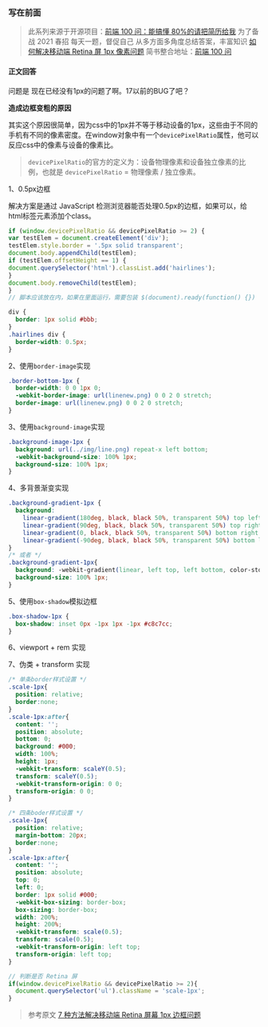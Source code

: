 ### 写在前面

> 此系列来源于开源项目：[前端 100 问：能搞懂 80%的请把简历给我](https://github.com/yygmind/blog/issues/43)
> 为了备战 2021 春招
> 每天一题，督促自己
> 从多方面多角度总结答案，丰富知识
> [如何解决移动端 Retina 屏 1px 像素问题](https://github.com/Advanced-Frontend/Daily-Interview-Question/issues/115)
> 简书整合地址：[前端 100 问](https://www.jianshu.com/c/70e2e00df1b0)

#### 正文回答

问题是 现在已经没有1px的问题了啊。17以前的BUG了吧？

**造成边框变粗的原因**

其实这个原因很简单，因为css中的1px并不等于移动设备的1px，这些由于不同的手机有不同的像素密度。在window对象中有一个`devicePixelRatio`属性，他可以反应css中的像素与设备的像素比。

> `devicePixelRatio`的官方的定义为：设备物理像素和设备独立像素的比例，也就是 `devicePixelRatio` = 物理像素 / 独立像素。

1、0.5px边框

解决方案是通过 JavaScript 检测浏览器能否处理0.5px的边框，如果可以，给html标签元素添加个class。

```js
if (window.devicePixelRatio && devicePixelRatio >= 2) {
var testElem = document.createElement('div');
testElem.style.border = '.5px solid transparent';
document.body.appendChild(testElem);
if (testElem.offsetHeight == 1) {
document.querySelector('html').classList.add('hairlines');
}
document.body.removeChild(testElem);
}
// 脚本应该放在内，如果在里面运行，需要包装 $(document).ready(function() {})
```

```css
div {
  border: 1px solid #bbb;
}
.hairlines div {
  border-width: 0.5px;
}
```

2、使用`border-image`实现

```css
.border-bottom-1px {
  border-width: 0 0 1px 0;
  -webkit-border-image: url(linenew.png) 0 0 2 0 stretch;
  border-image: url(linenew.png) 0 0 2 0 stretch;
}
```

3、使用`background-image`实现

```css
.background-image-1px {
  background: url(../img/line.png) repeat-x left bottom;
  -webkit-background-size: 100% 1px;
  background-size: 100% 1px;
}
```

4、多背景渐变实现

```css
.background-gradient-1px {
  background:
    linear-gradient(180deg, black, black 50%, transparent 50%) top left / 100% 1px no-repeat,
    linear-gradient(90deg, black, black 50%, transparent 50%) top right / 1px 100% no-repeat,
    linear-gradient(0, black, black 50%, transparent 50%) bottom right / 100% 1px no-repeat,
    linear-gradient(-90deg, black, black 50%, transparent 50%) bottom left / 1px 100% no-repeat;
}
/* 或者 */
.background-gradient-1px{
  background: -webkit-gradient(linear, left top, left bottom, color-stop(.5, transparent), color-stop(.5, #c8c7cc), to(#c8c7cc)) left bottom repeat-x;
  background-size: 100% 1px;
}
```

5、使用`box-shadow`模拟边框

```css
.box-shadow-1px {
  box-shadow: inset 0px -1px 1px -1px #c8c7cc;
}
```

6、viewport + rem 实现

7、伪类 + transform 实现

```css
/* 单条border样式设置 */
.scale-1px{
  position: relative;
  border:none;
}
.scale-1px:after{
  content: '';
  position: absolute;
  bottom: 0;
  background: #000;
  width: 100%;
  height: 1px;
  -webkit-transform: scaleY(0.5);
  transform: scaleY(0.5);
  -webkit-transform-origin: 0 0;
  transform-origin: 0 0;
}

/* 四条boder样式设置 */
.scale-1px{
  position: relative;
  margin-bottom: 20px;
  border:none;
}
.scale-1px:after{
  content: '';
  position: absolute;
  top: 0;
  left: 0;
  border: 1px solid #000;
  -webkit-box-sizing: border-box;
  box-sizing: border-box;
  width: 200%;
  height: 200%;
  -webkit-transform: scale(0.5);
  transform: scale(0.5);
  -webkit-transform-origin: left top;
  transform-origin: left top;
}
```

```js
// 判断是否 Retina 屏
if(window.devicePixelRatio && devicePixelRatio >= 2){
  document.querySelector('ul').className = 'scale-1px';
}
```

> 参考原文 [7 种方法解决移动端 Retina 屏幕 1px 边框问题](https://juejin.cn/post/6844903456717668359)
